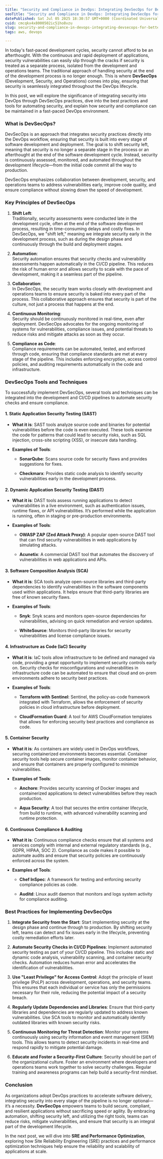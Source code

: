 ```yaml
---
title: "Security and Compliance in DevOps: Integrating DevSecOps for Better Security"
seoTitle: "Security and Compliance in DevOps: Integrating DevSecOps for Better Se"
datePublished: Sat Jul 05 2025 18:30:57 GMT+0000 (Coordinated Universal Time)
cuid: cmcqkx4x8000502ic51ho8vzu
slug: security-and-compliance-in-devops-integrating-devsecops-for-better-security
tags: aws, devops

---
```


In today's fast-paced development cycles, security cannot afford to be an afterthought. With the continuous and rapid deployment of applications, security vulnerabilities can easily slip through the cracks if security is treated as a separate process, isolated from the development and operations teams. The traditional approach of handling security at the end of the development process is no longer enough. This is where **DevSecOps** (Development, Security, and Operations) comes into play, ensuring that security is seamlessly integrated throughout the DevOps lifecycle.

In this post, we will explore the significance of integrating security into DevOps through DevSecOps practices, dive into the best practices and tools for automating security, and explain how security and compliance can be maintained in a fast-paced DevOps environment.

### **What is DevSecOps?**

DevSecOps is an approach that integrates security practices directly into the DevOps workflow, ensuring that security is built into every stage of software development and deployment. The goal is to shift security left, meaning that security is no longer a separate stage in the process or an afterthought at the end of the software development cycle. Instead, security is continuously assessed, monitored, and automated throughout the development lifecycle—from the initial code commit all the way to production.

DevSecOps emphasizes collaboration between development, security, and operations teams to address vulnerabilities early, improve code quality, and ensure compliance without slowing down the speed of development.

### **Key Principles of DevSecOps**

1. **Shift Left**:  
    Traditionally, security assessments were conducted late in the development cycle, often at the end of the software development process, resulting in time-consuming delays and costly fixes. In DevSecOps, we "shift left," meaning we integrate security early in the development process, such as during the design phase and continuously through the build and deployment stages.
    
2. **Automation**:  
    Security automation ensures that security checks and vulnerability assessments happen automatically in the CI/CD pipeline. This reduces the risk of human error and allows security to scale with the pace of development, making it a seamless part of the pipeline.
    
3. **Collaboration**:  
    In DevSecOps, the security team works closely with development and operations teams to ensure security is baked into every part of the process. This collaborative approach ensures that security is part of the culture, not just a process that happens at the end.
    
4. **Continuous Monitoring**:  
    Security should be continuously monitored in real-time, even after deployment. DevSecOps advocates for the ongoing monitoring of systems for vulnerabilities, compliance issues, and potential threats to reduce risks and mitigate attacks as soon as they occur.
    
5. **Compliance as Code**:  
    Compliance requirements can be automated, tested, and enforced through code, ensuring that compliance standards are met at every stage of the pipeline. This includes enforcing encryption, access control policies, and auditing requirements automatically in the code and infrastructure.
    

### **DevSecOps Tools and Techniques**

To successfully implement DevSecOps, several tools and techniques can be integrated into the development and CI/CD pipelines to automate security checks and ensure compliance.

#### **1\. Static Application Security Testing (SAST)**

* **What it is**: SAST tools analyze source code and binaries for potential vulnerabilities before the code is even executed. These tools examine the code for patterns that could lead to security risks, such as SQL injection, cross-site scripting (XSS), or insecure data handling.
    
* **Examples of Tools**:
    
    * **SonarQube**: Scans source code for security flaws and provides suggestions for fixes.
        
    * **Checkmarx**: Provides static code analysis to identify security vulnerabilities early in the development process.
        

#### **2\. Dynamic Application Security Testing (DAST)**

* **What it is**: DAST tools assess running applications to detect vulnerabilities in a live environment, such as authentication issues, runtime flaws, or API vulnerabilities. It’s performed while the application is running, often in staging or pre-production environments.
    
* **Examples of Tools**:
    
    * **OWASP ZAP (Zed Attack Proxy)**: A popular open-source DAST tool that can find security vulnerabilities in web applications by simulating attacks.
        
    * **Acunetix**: A commercial DAST tool that automates the discovery of vulnerabilities in web applications and APIs.
        

#### **3\. Software Composition Analysis (SCA)**

* **What it is**: SCA tools analyze open-source libraries and third-party dependencies to identify vulnerabilities in the software components used within applications. It helps ensure that third-party libraries are free of known security flaws.
    
* **Examples of Tools**:
    
    * **Snyk**: Snyk scans and monitors open-source dependencies for vulnerabilities, advising on quick remediation and version updates.
        
    * **WhiteSource**: Monitors third-party libraries for security vulnerabilities and license compliance issues.
        

#### **4\. Infrastructure as Code (IaC) Security**

* **What it is**: IaC tools allow infrastructure to be defined and managed via code, providing a great opportunity to implement security controls early on. Security checks for misconfigurations and vulnerabilities in infrastructure code can be automated to ensure that cloud and on-prem environments adhere to security best practices.
    
* **Examples of Tools**:
    
    * **Terraform with Sentinel**: Sentinel, the policy-as-code framework integrated with Terraform, allows the enforcement of security policies in cloud infrastructure before deployment.
        
    * **CloudFormation Guard**: A tool for AWS CloudFormation templates that allows for enforcing security best practices and compliance as code.
        

#### **5\. Container Security**

* **What it is**: As containers are widely used in DevOps workflows, securing containerized environments becomes essential. Container security tools help secure container images, monitor container behavior, and ensure that containers are properly configured to minimize vulnerabilities.
    
* **Examples of Tools**:
    
    * **Anchore**: Provides security scanning of Docker images and containerized applications to detect vulnerabilities before they reach production.
        
    * **Aqua Security**: A tool that secures the entire container lifecycle, from build to runtime, with advanced vulnerability scanning and runtime protection.
        

#### **6\. Continuous Compliance & Auditing**

* **What it is**: Continuous compliance checks ensure that all systems and services comply with internal and external regulatory standards (e.g., GDPR, HIPAA, SOC 2). Compliance as code makes it possible to automate audits and ensure that security policies are continuously enforced across the system.
    
* **Examples of Tools**:
    
    * **Chef InSpec**: A framework for testing and enforcing security compliance policies as code.
        
    * **Auditd**: Linux audit daemon that monitors and logs system activity for compliance auditing.
        

### **Best Practices for Implementing DevSecOps**

1. **Integrate Security from the Start**: Start implementing security at the design phase and continue through to production. By shifting security left, teams can detect and fix issues early in the lifecycle, preventing costly remediation efforts later.
    
2. **Automate Security Checks in CI/CD Pipelines**: Implement automated security testing as part of your CI/CD pipeline. This includes static and dynamic code analysis, vulnerability scanning, and container security checks. Automation reduces human error and accelerates the identification of vulnerabilities.
    
3. **Use "Least Privilege" for Access Control**: Adopt the principle of least privilege (PoLP) across development, operations, and security teams. This ensures that each individual or service has only the permissions necessary for their role, reducing the potential impact of a security breach.
    
4. **Regularly Update Dependencies and Libraries**: Ensure that third-party libraries and dependencies are regularly updated to address known vulnerabilities. Use SCA tools to monitor and automatically identify outdated libraries with known security risks.
    
5. **Continuous Monitoring for Threat Detection**: Monitor your systems continuously using security information and event management (SIEM) tools. This allows teams to detect security incidents in real-time and respond rapidly to mitigate potential damage.
    
6. **Educate and Foster a Security-First Culture**: Security should be part of the organizational culture. Foster an environment where developers and operations teams work together to solve security challenges. Regular training and awareness programs can help build a security-first mindset.
    

### **Conclusion**

As organizations adopt DevOps practices to accelerate software delivery, integrating security into every stage of the pipeline is no longer optional—it’s a necessity. **DevSecOps** empowers teams to build secure, compliant, and resilient applications without sacrificing speed or agility. By embracing automation, shifting security left, and utilizing the right tools, teams can reduce risks, mitigate vulnerabilities, and ensure that security is an integral part of the development lifecycle.

In the next post, we will dive into **SRE and Performance Optimization**, exploring how Site Reliability Engineering (SRE) practices and performance optimization techniques help ensure the reliability and scalability of applications at scale.